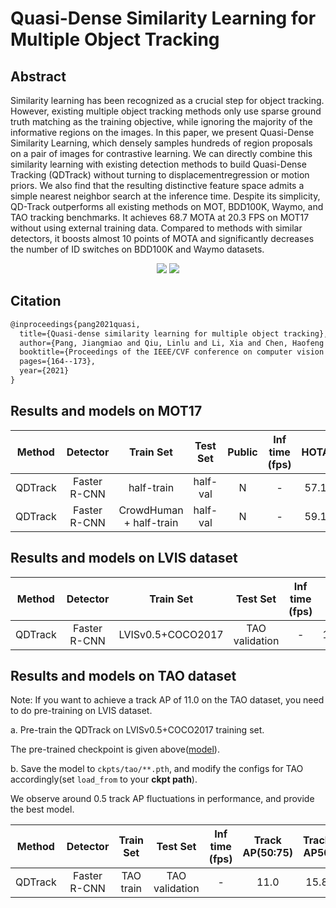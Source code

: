 # Quasi-Dense Similarity Learning for Multiple Object Tracking

## Abstract

<!-- [ABSTRACT] -->

Similarity learning has been recognized as a crucial step for object tracking. However, existing multiple object tracking methods only use sparse ground truth matching as the training objective, while ignoring the majority of the informative regions on the images. In this paper, we present Quasi-Dense Similarity Learning, which densely samples hundreds of region proposals on a pair of images for contrastive learning. We can directly combine this similarity learning with existing detection methods to build Quasi-Dense Tracking (QDTrack) without turning to displacementregression or motion priors. We also find that the resulting distinctive feature space admits a simple nearest neighbor search at the inference time. Despite its simplicity, QD-Track outperforms all existing methods on MOT, BDD100K, Waymo, and TAO tracking benchmarks. It achieves 68.7 MOTA at 20.3 FPS on MOT17 without using external training data. Compared to methods with similar detectors, it boosts almost 10 points of MOTA and significantly decreases the number of ID switches on BDD100K and Waymo datasets.

<!-- [IMAGE] -->

<div align="center">
  <img src="https://user-images.githubusercontent.com/48645550/158332287-79fb379b-d817-4aa8-8530-5f9d172b3ca7.png"/>
  <img src="https://user-images.githubusercontent.com/48645550/158332524-8ccaab0e-d379-4c6b-83e5-d75398af02bf.png"/>
</div>

## Citation

<!-- [ALGORITHM] -->

```latex
@inproceedings{pang2021quasi,
  title={Quasi-dense similarity learning for multiple object tracking},
  author={Pang, Jiangmiao and Qiu, Linlu and Li, Xia and Chen, Haofeng and Li, Qi and Darrell, Trevor and Yu, Fisher},
  booktitle={Proceedings of the IEEE/CVF conference on computer vision and pattern recognition},
  pages={164--173},
  year={2021}
}
```

## Results and models on MOT17

| Method  |   Detector   |        Train Set        | Test Set | Public | Inf time (fps) | HOTA | MOTA | IDF1 |  FP  |  FN   | IDSw. |                                  Config                                   |                                                                                                                                                   Download                                                                                                                                                   |
| :-----: | :----------: | :---------------------: | :------: | :----: | :------------: | :--: | :--: | :--: | :--: | :---: | :---: | :-----------------------------------------------------------------------: | :----------------------------------------------------------------------------------------------------------------------------------------------------------------------------------------------------------------------------------------------------------------------------------------------------------: |
| QDTrack | Faster R-CNN |       half-train        | half-val |   N    |       -        | 57.1 | 68.2 | 68.5 | 8373 | 42939 | 1071  |      [config](qdtrack_faster-rcnn_r50_fpn_4e_mot17-private-half.py)       |            [model](https://download.openmmlab.com/mmtracking/mot/qdtrack/mot_dataset/qdtrack_faster-rcnn_r50_fpn_4e_mot17_20220315_145635-76f295ef.pth) \| [log](https://download.openmmlab.com/mmtracking/mot/qdtrack/mot_dataset/qdtrack_faster-rcnn_r50_fpn_4e_mot17_20220315_145635.log.json)            |
| QDTrack | Faster R-CNN | CrowdHuman + half-train | half-val |   N    |       -        | 59.1 | 71.7 | 71.6 | 6072 | 38733 |  867  | [config](qdtrack_faster-rcnn_r50_fpn_4e_crowdhuman_mot17-private-half.py) | [model](https://download.openmmlab.com/mmtracking/mot/qdtrack/mot_dataset/qdtrack_faster-rcnn_r50_fpn_4e_crowdhuman_mot17_20220315_163453-68899b0a.pth) \| [log](https://download.openmmlab.com/mmtracking/mot/qdtrack/mot_dataset/qdtrack_faster-rcnn_r50_fpn_4e_crowdhuman_mot17_20220315_163453.log.json) |

## Results and models on LVIS dataset

| Method  |   Detector   |     Train Set     |    Test Set    | Inf time (fps) |  AP  | AP50 | AP75 | AP_S | AP_M | AP_L |                       Config                       |                                                                                                                                         Download                                                                                                                                         |
| :-----: | :----------: | :---------------: | :------------: | :------------: | :--: | :--: | :--: | :--: | :--: | :--: | :------------------------------------------------: | :--------------------------------------------------------------------------------------------------------------------------------------------------------------------------------------------------------------------------------------------------------------------------------------: |
| QDTrack | Faster R-CNN | LVISv0.5+COCO2017 | TAO validation |       -        | 17.2 | 28.6 | 17.7 | 5.3  | 13.0 | 22.1 | [config](qdtrack_faster-rcnn_r101_fpn_24e_lvis.py) | [model](https://download.openmmlab.com/mmtracking/mot/qdtrack/tao_dataset/qdtrack_faster-rcnn_r101_fpn_24e_lvis_20220430_024513-88911daf.pth) \| [log](https://download.openmmlab.com/mmtracking/mot/qdtrack/tao_dataset/qdtrack_faster-rcnn_r101_fpn_24e_lvis_20220430_024513.log.json) |

## Results and models on TAO dataset

Note: If you want to achieve a track AP of 11.0 on the TAO dataset, you need to do pre-training on LVIS dataset.

a. Pre-train the QDTrack on LVISv0.5+COCO2017 training set.

The pre-trained checkpoint is given above([model](https://download.openmmlab.com/mmtracking/mot/qdtrack/tao_dataset/qdtrack_faster-rcnn_r101_fpn_24e_lvis_20220430_024513-88911daf.pth)).

b. Save the model to `ckpts/tao/**.pth`, and modify the configs for TAO accordingly(set `load_from` to your **ckpt path**).

We observe around 0.5 track AP fluctuations in performance, and provide the best model.

| Method  |   Detector   | Train Set |    Test Set    | Inf time (fps) | Track AP(50:75) | Track AP50 | Track AP75 |                      Config                       |                                                                                                                                        Download                                                                                                                                        |
| :-----: | :----------: | :-------: | :------------: | :------------: | :-------------: | :--------: | :--------: | :-----------------------------------------------: | :------------------------------------------------------------------------------------------------------------------------------------------------------------------------------------------------------------------------------------------------------------------------------------: |
| QDTrack | Faster R-CNN | TAO train | TAO validation |       -        |      11.0       |    15.8    |    6.1     | [config](qdtrack_faster-rcnn_r101_fpn_12e_tao.py) | [model](https://download.openmmlab.com/mmtracking/mot/qdtrack/tao_dataset/qdtrack_faster-rcnn_r101_fpn_12e_tao_20220613_211934-7cbf4062.pth) \| [log](https://download.openmmlab.com/mmtracking/mot/qdtrack/tao_dataset/qdtrack_faster-rcnn_r101_fpn_12e_tao_20220613_211934.log.json) |
